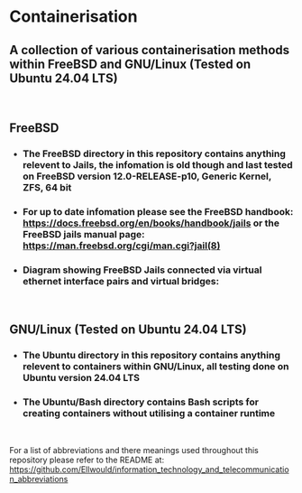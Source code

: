 # Containerisation

## A collection of various containerisation methods within FreeBSD and GNU/Linux (Tested on Ubuntu 24.04 LTS)

<br>

## FreeBSD

- ### The FreeBSD directory in this repository contains anything relevent to Jails, the infomation is old though and last tested on FreeBSD version 12.0-RELEASE-p10, Generic Kernel, ZFS, 64 bit

- ### For up to date infomation please see the FreeBSD handbook: https://docs.freebsd.org/en/books/handbook/jails or the FreeBSD jails manual page: https://man.freebsd.org/cgi/man.cgi?jail(8)

- ### Diagram showing FreeBSD Jails connected via virtual ethernet interface pairs and virtual bridges:

<br>

## GNU/Linux (Tested on Ubuntu 24.04 LTS)

- ### The Ubuntu directory in this repository contains anything relevent to containers within GNU/Linux, all testing done on Ubuntu version 24.04 LTS

- ### The Ubuntu/Bash directory contains Bash scripts for creating containers without utilising a container runtime

<br>

For a list of abbreviations and there meanings used throughout this repository please refer to the README at: https://github.com/Ellwould/information_technology_and_telecommunication_abbreviations
